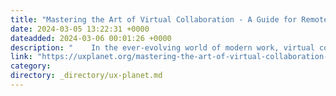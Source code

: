 ```yaml
---
title: "Mastering the Art of Virtual Collaboration - A Guide for Remote Teams"
date: 2024-03-05 13:22:31 +0000
dateadded: 2024-03-06 00:01:26 +0000
description: "    In the ever-evolving world of modern work, virtual collaboration isn’t just a set of skills — it’s a dance of connection for teams spread…  Continue reading on UX Planet »  "
link: "https://uxplanet.org/mastering-the-art-of-virtual-collaboration-a-guide-for-remote-teams-94be3cd963d1?source=rss----819cc2aaeee0---4"
category:
directory: _directory/ux-planet.md
---
```

